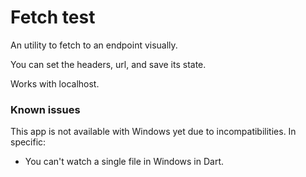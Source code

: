 # Fetch test

An utility to fetch to an endpoint visually.

You can set the headers, url, and save its state.

Works with localhost.

### Known issues

This app is not available with Windows yet due to incompatibilities. In specific:

- You can't watch a single file in Windows in Dart.